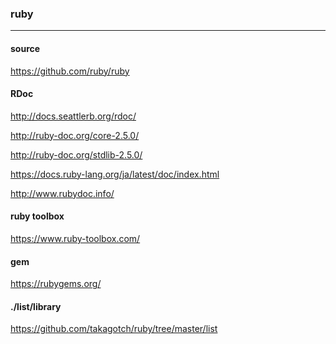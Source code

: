 ### ruby
---
#### source
https://github.com/ruby/ruby

#### RDoc
http://docs.seattlerb.org/rdoc/

http://ruby-doc.org/core-2.5.0/

http://ruby-doc.org/stdlib-2.5.0/

https://docs.ruby-lang.org/ja/latest/doc/index.html

http://www.rubydoc.info/

#### ruby toolbox
https://www.ruby-toolbox.com/

#### gem
https://rubygems.org/

#### ./list/library
https://github.com/takagotch/ruby/tree/master/list

```
```

```
```


```
```

